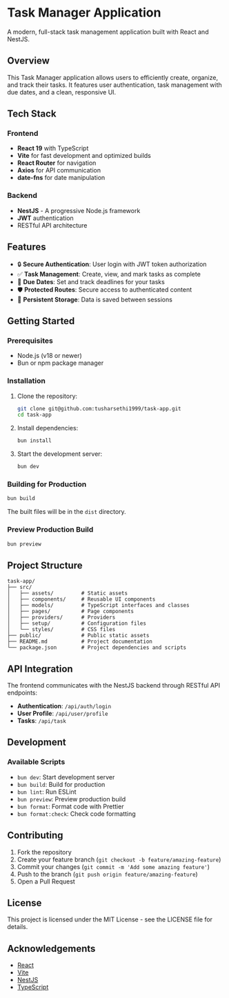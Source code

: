# Task Manager Application

A modern, full-stack task management application built with React and NestJS.

## Overview

This Task Manager application allows users to efficiently create, organize, and track their tasks. It features user authentication, task management with due dates, and a clean, responsive UI.

## Tech Stack

### Frontend
- **React 19** with TypeScript
- **Vite** for fast development and optimized builds
- **React Router** for navigation
- **Axios** for API communication
- **date-fns** for date manipulation

### Backend
- **NestJS** - A progressive Node.js framework
- **JWT** authentication
- RESTful API architecture

## Features

- 🔒 **Secure Authentication**: User login with JWT token authorization
- ✅ **Task Management**: Create, view, and mark tasks as complete
- 📅 **Due Dates**: Set and track deadlines for your tasks
- 🛡️ **Protected Routes**: Secure access to authenticated content
- 💾 **Persistent Storage**: Data is saved between sessions

## Getting Started

### Prerequisites

- Node.js (v18 or newer)
- Bun or npm package manager

### Installation

1. Clone the repository:
   ```bash
   git clone git@github.com:tusharsethi1999/task-app.git
   cd task-app
   ```

2. Install dependencies:
   ```bash
   bun install
   ```

3. Start the development server:
   ```bash
   bun dev
   ```

### Building for Production

```bash
bun build
```

The built files will be in the `dist` directory.

### Preview Production Build

```bash
bun preview
```

## Project Structure

```
task-app/
├── src/
│   ├── assets/         # Static assets
│   ├── components/     # Reusable UI components
│   ├── models/         # TypeScript interfaces and classes
│   ├── pages/          # Page components
│   ├── providers/      # Providers
│   ├── setup/          # Configuration files
│   └── styles/         # CSS files
├── public/             # Public static assets
├── README.md           # Project documentation
└── package.json        # Project dependencies and scripts
```

## API Integration

The frontend communicates with the NestJS backend through RESTful API endpoints:

- **Authentication**: `/api/auth/login`
- **User Profile**: `/api/user/profile`
- **Tasks**: `/api/task`

## Development

### Available Scripts

- `bun dev`: Start development server
- `bun build`: Build for production
- `bun lint`: Run ESLint
- `bun preview`: Preview production build
- `bun format`: Format code with Prettier
- `bun format:check`: Check code formatting

## Contributing

1. Fork the repository
2. Create your feature branch (`git checkout -b feature/amazing-feature`)
3. Commit your changes (`git commit -m 'Add some amazing feature'`)
4. Push to the branch (`git push origin feature/amazing-feature`)
5. Open a Pull Request

## License

This project is licensed under the MIT License - see the LICENSE file for details.

## Acknowledgements

- [React](https://react.dev/)
- [Vite](https://vitejs.dev/)
- [NestJS](https://nestjs.com/)
- [TypeScript](https://www.typescriptlang.org/)
